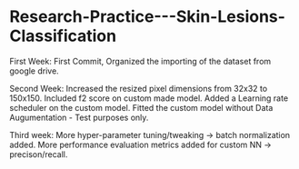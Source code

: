 # Research-Practice---Skin-Lesions-Classification


First Week:
First Commit, Organized the importing of the dataset from google drive.

Second Week:
Increased the resized pixel dimensions from 32x32 to 150x150.
Included f2 score on custom made model.
Added a Learning rate scheduler on the custom model.
Fitted the custom model without Data Augumentation - Test purposes only.

Third week:
More hyper-parameter tuning/tweaking -> batch normalization added.
More performance evaluation metrics added for custom NN -> precison/recall.
